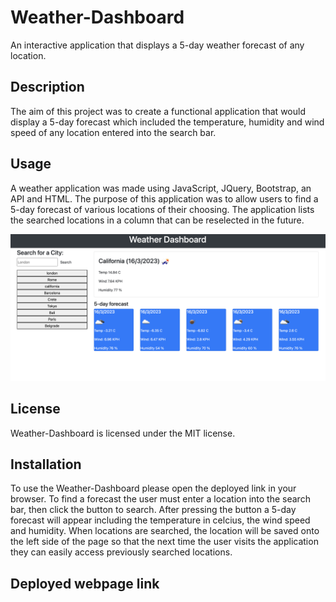 # Weather-Dashboard

An interactive application that displays a 5-day weather forecast of any location.

## Description

The aim of this project was to create a functional application that would display a 5-day forecast which included the temperature, humidity and wind speed of any location entered into the search bar.

## Usage

A weather application was made using JavaScript, JQuery, Bootstrap, an API and HTML. The purpose of this application was to allow users to find a 5-day forecast of various locations of their choosing. The application lists the searched locations in a column that can be reselected in the future.

![screenshot](./screenshot.png "A screenshot of the Weather-Dashboard application")

## License

Weather-Dashboard is licensed under the MIT license.

## Installation

To use the Weather-Dashboard please open the deployed link in your browser. To find a forecast the user must enter a location into the search bar, then click the button to search. After pressing the button a 5-day forecast will appear including the temperature in celcius, the wind speed and humidity. When locations are searched, the location will be saved onto the left side of the page so that the next time the user visits the application they can easily access previously searched locations.

## Deployed webpage link
